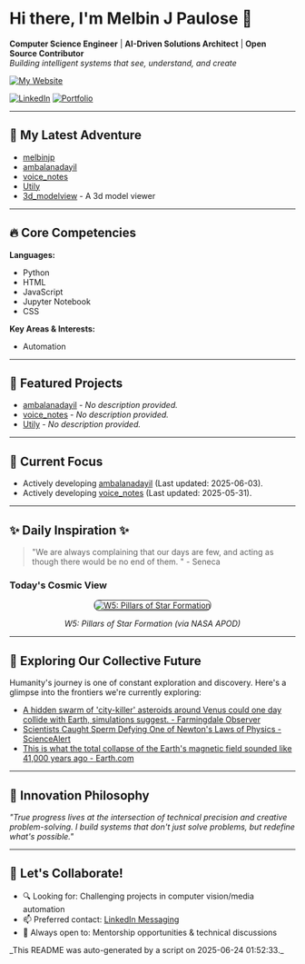 # Hi there, I'm Melbin J Paulose 👋
**Computer Science Engineer** | **AI-Driven Solutions Architect** | **Open Source Contributor**  
*Building intelligent systems that see, understand, and create*

[![My Website](https://img.shields.io/badge/Website-wecanuseai.com-brightgreen?style=flat)](https://wecanuseai.com)

[![LinkedIn](https://img.shields.io/badge/LinkedIn-Connect%20Professionally-blue?style=flat&logo=linkedin)](https://www.linkedin.com/in/melbinjpaulose)
[![Portfolio](https://img.shields.io/badge/Portfolio-See%20My%20Work-important)](https://melbinjp.github.io/Utily/)

---

## 🚀 My Latest Adventure

<!-- REPO_LIST_START -->
* [melbinjp](https://github.com/melbinjp/melbinjp)
* [ambalanadayil](https://github.com/melbinjp/ambalanadayil)
* [voice_notes](https://github.com/melbinjp/voice_notes)
* [Utily](https://github.com/melbinjp/Utily)
* [3d_modelview](https://github.com/melbinjp/3d_modelview) - A 3d model viewer
<!-- REPO_LIST_END -->

---

## 🔥 Core Competencies

<!-- CORE_COMPETENCIES_START -->
**Languages:**
* Python
* HTML
* JavaScript
* Jupyter Notebook
* CSS

**Key Areas & Interests:**
* Automation
<!-- CORE_COMPETENCIES_END -->

---

## 🚀 Featured Projects

<!-- FEATURED_PROJECTS_START -->
* [ambalanadayil](https://github.com/melbinjp/ambalanadayil) - _No description provided._
* [voice_notes](https://github.com/melbinjp/voice_notes) - _No description provided._
* [Utily](https://github.com/melbinjp/Utily) - _No description provided._
<!-- FEATURED_PROJECTS_END -->

---

## 📌 Current Focus

<!-- CURRENT_FOCUS_START -->
* Actively developing [ambalanadayil](https://github.com/melbinjp/ambalanadayil) (Last updated: 2025-06-03).
* Actively developing [voice_notes](https://github.com/melbinjp/voice_notes) (Last updated: 2025-05-31).
<!-- CURRENT_FOCUS_END -->

---

## ✨ Daily Inspiration ✨

<!-- INSPIRATION_START -->
> "We are always complaining that our days are few, and acting as though there would be no end of them.  " - Seneca

### Today's Cosmic View


<p align="center">
  <a href="https://apod.nasa.gov/apod/image/2506/ic1848_WISEantonucci_1824.jpg" target="_blank">
    <img src="https://apod.nasa.gov/apod/image/2506/ic1848_WISEantonucci_1824.jpg" alt="W5: Pillars of Star Formation" border="1" style="max-width: 100%; height: auto; border-radius: 8px;">
  </a>
</p>
<p align="center"><em>W5: Pillars of Star Formation (via NASA APOD)</em></p>

<!-- INSPIRATION_END -->

---

## 🌌 Exploring Our Collective Future

Humanity's journey is one of constant exploration and discovery. Here's a glimpse into the frontiers we're currently exploring:

<!-- FUTURE_INSIGHTS_START -->
* [A hidden swarm of 'city-killer' asteroids around Venus could one day collide with Earth, simulations suggest. - Farmingdale Observer](https://farmingdale-observer.com/2025/06/22/a-hidden-swarm-of-city-killer-asteroids-around-venus-could-one-day-collide-with-earth-simulations-suggest/)
* [Scientists Caught Sperm Defying One of Newton's Laws of Physics - ScienceAlert](https://www.sciencealert.com/scientists-caught-sperm-defying-one-of-newtons-laws-of-physics)
* [This is what the total collapse of the Earth's magnetic field sounded like 41,000 years ago - Earth.com](https://www.earth.com/news/this-is-what-the-total-collapse-of-the-earths-magnetic-field-sounded-like-41000-years-ago/)
<!-- FUTURE_INSIGHTS_END -->

---

## 💬 Innovation Philosophy

*"True progress lives at the intersection of technical precision and creative problem-solving. I build systems that don't just solve problems, but redefine what's possible."*

---

## 🤝 Let's Collaborate!

- 🔍 Looking for: Challenging projects in computer vision/media automation
- 📫 Preferred contact: [LinkedIn Messaging](https://www.linkedin.com/in/melbinjpaulose)
- 🌱 Always open to: Mentorship opportunities & technical discussions

<!-- TIMESTAMP -->_This README was auto-generated by a script on 2025-06-24 01:52:33._<!-- /TIMESTAMP -->
